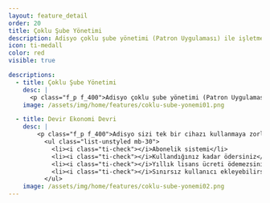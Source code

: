 ```yaml
---
layout: feature_detail
order: 20
title: Çoklu Şube Yönetimi
description: Adisyo çoklu şube yönetimi (Patron Uygulaması) ile işletmenizin bütün şubelerini, tek bir noktadan yönetmenizi sağlar.
icon: ti-medall
color: red
visible: true

descriptions: 
  - title: Çoklu Şube Yönetimi
    desc: |
      <p class="f_p f_400">Adisyo çoklu şube yönetimi (Patron Uygulaması) ile işletmenizin bütün şubelerini, tek bir noktadan yönetmenizi sağlar. Şubelerinizin genel durumları, masa doluluk oranları, günlük sipariş sayısı ve daha bir çok veriyi size gösterir. Üstelik herhangi bir ek ücret talebinde bulunmaz.</p>
    image: /assets/img/home/features/coklu-sube-yonemi01.png

  - title: Devir Ekonomi Devri
    desc: |
        <p class="f_p f_400">Adisyo sizi tek bir cihazı kullanmaya zorlamaz. Adisyo'yu kullanmak için pahalı bir lisans almanız gerekmez. Yıllık bakım ücreti ödemezsiniz. Abonelik sistemi sayesinde, kullandığınız kadar ödersiniz.</p>
          <ul class="list-unstyled mb-30">
            <li><i class="ti-check"></i>Abonelik sistemi</li>
            <li><i class="ti-check"></i>Kullandığınız kadar ödersiniz</li>
            <li><i class="ti-check"></i>Yıllık lisans ücreti ödemezsiniz</li>
            <li><i class="ti-check"></i>Sınırsız kullanıcı ekleyebilirsiniz</li>
          </ul>
    image: /assets/img/home/features/coklu-sube-yonemi02.png
---
```

